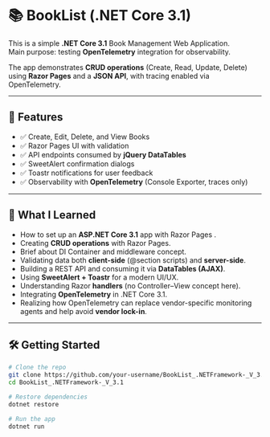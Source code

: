 ﻿# 📚 BookList (.NET Core 3.1)

This is a simple **.NET Core 3.1** Book Management Web Application.  
Main purpose: testing **OpenTelemetry** integration for observability.  

The app demonstrates **CRUD operations** (Create, Read, Update, Delete) using **Razor Pages** and a **JSON API**, with tracing enabled via OpenTelemetry.

---

## 🚀 Features

- ✅ Create, Edit, Delete, and View Books  
- ✅ Razor Pages UI with validation  
- ✅ API endpoints consumed by **jQuery DataTables**  
- ✅ SweetAlert confirmation dialogs  
- ✅ Toastr notifications for user feedback  
- ✅ Observability with **OpenTelemetry** (Console Exporter, traces only)  

---

## 🎯 What I Learned

- How to set up an **ASP.NET Core 3.1** app with Razor Pages .  
- Creating **CRUD operations** with Razor Pages.  
- Brief about DI Container and middleware concept.
- Validating data both **client-side** (@section scripts) and **server-side**.  
- Building a REST API and consuming it via **DataTables (AJAX)**.  
- Using **SweetAlert + Toastr** for a modern UI/UX.  
- Understanding Razor **handlers** (no Controller–View concept here).  
- Integrating **OpenTelemetry** in .NET Core 3.1.  
- Realizing how OpenTelemetry can replace vendor-specific monitoring agents and help avoid **vendor lock-in**.  

---

## 🛠️ Getting Started

```bash
# Clone the repo
git clone https://github.com/your-username/BookList_.NETFramework-_V_3.1.git
cd BookList_.NETFramework-_V_3.1

# Restore dependencies
dotnet restore

# Run the app
dotnet run
```


